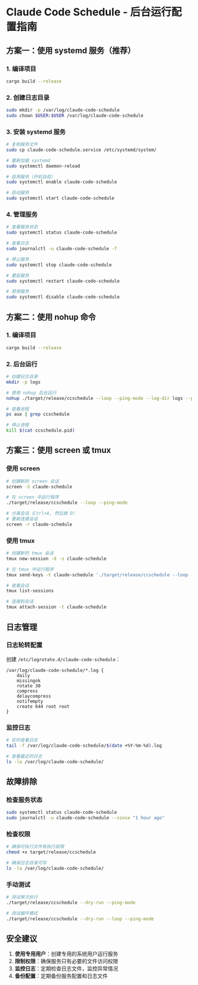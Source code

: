 # Claude Code Schedule - 后台运行配置指南

## 方案一：使用 systemd 服务（推荐）

### 1. 编译项目
```bash
cargo build --release
```

### 2. 创建日志目录
```bash
sudo mkdir -p /var/log/claude-code-schedule
sudo chown $USER:$USER /var/log/claude-code-schedule
```

### 3. 安装 systemd 服务
```bash
# 复制服务文件
sudo cp claude-code-schedule.service /etc/systemd/system/

# 重新加载 systemd
sudo systemctl daemon-reload

# 启用服务（开机自启）
sudo systemctl enable claude-code-schedule

# 启动服务
sudo systemctl start claude-code-schedule
```

### 4. 管理服务
```bash
# 查看服务状态
sudo systemctl status claude-code-schedule

# 查看日志
sudo journalctl -u claude-code-schedule -f

# 停止服务
sudo systemctl stop claude-code-schedule

# 重启服务
sudo systemctl restart claude-code-schedule

# 禁用服务
sudo systemctl disable claude-code-schedule
```

## 方案二：使用 nohup 命令

### 1. 编译项目
```bash
cargo build --release
```

### 2. 后台运行
```bash
# 创建日志目录
mkdir -p logs

# 使用 nohup 后台运行
nohup ./target/release/ccschedule --loop --ping-mode --log-dir logs --pid-file ccschedule.pid > ccschedule.out 2>&1 &

# 查看进程
ps aux | grep ccschedule

# 停止进程
kill $(cat ccschedule.pid)
```

## 方案三：使用 screen 或 tmux

### 使用 screen
```bash
# 创建新的 screen 会话
screen -S claude-schedule

# 在 screen 中运行程序
./target/release/ccschedule --loop --ping-mode

# 分离会话（Ctrl+A, 然后按 D）
# 重新连接会话
screen -r claude-schedule
```

### 使用 tmux
```bash
# 创建新的 tmux 会话
tmux new-session -d -s claude-schedule

# 在 tmux 中运行程序
tmux send-keys -t claude-schedule './target/release/ccschedule --loop --ping-mode' Enter

# 查看会话
tmux list-sessions

# 连接到会话
tmux attach-session -t claude-schedule
```

## 日志管理

### 日志轮转配置
创建 `/etc/logrotate.d/claude-code-schedule`：
```
/var/log/claude-code-schedule/*.log {
    daily
    missingok
    rotate 30
    compress
    delaycompress
    notifempty
    create 644 root root
}
```

### 监控日志
```bash
# 实时查看日志
tail -f /var/log/claude-code-schedule/$(date +%Y-%m-%d).log

# 查看最近的日志
ls -la /var/log/claude-code-schedule/
```

## 故障排除

### 检查服务状态
```bash
sudo systemctl status claude-code-schedule
sudo journalctl -u claude-code-schedule --since "1 hour ago"
```

### 检查权限
```bash
# 确保可执行文件有执行权限
chmod +x target/release/ccschedule

# 确保日志目录可写
ls -la /var/log/claude-code-schedule/
```

### 手动测试
```bash
# 测试单次执行
./target/release/ccschedule --dry-run --ping-mode

# 测试循环模式
./target/release/ccschedule --dry-run --loop --ping-mode
```

## 安全建议

1. **使用专用用户**：创建专用的系统用户运行服务
2. **限制权限**：确保服务只有必要的文件访问权限
3. **监控日志**：定期检查日志文件，监控异常情况
4. **备份配置**：定期备份服务配置和日志文件
